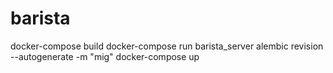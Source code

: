 # barista

docker-compose build
docker-compose run barista_server alembic revision --autogenerate -m "mig"
docker-compose up